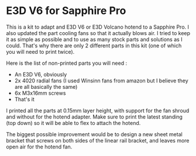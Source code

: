 # E3D V6 for Sapphire Pro

This is a kit to adapt and E3D V6 or E3D Volcano hotend to a Sapphire Pro. I also updated the part cooling fans so that it actually blows air.
I tried to keep it as simple as possible and to use as many stock parts and solutions as I could. That's why there are only 2 different parts in this kit (one of which you will need to print twice).

Here is the list of non-printed parts you will need :
- An E3D V6, obviously
- 2x 4020 radial fans (I used Winsinn fans from amazon but I believe they are all basically the same)
- 6x M3x16mm screws
- That's it

I printed all the parts at 0.15mm layer height, with support for the fan shroud and without for the hotend adapter. Make sure to print the latest standing (top down) so it will be able to flex to attach the hotend.



The biggest possible improvement would be to design a new sheet metal bracket that screws on both sides of the linear rail bracket, and leaves more open air for the hotend fan.






